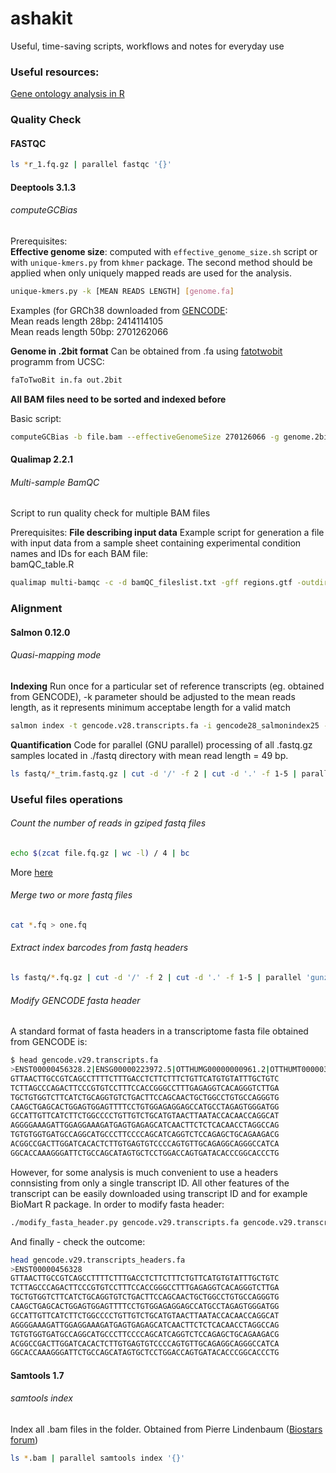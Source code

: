 # ashakit
Useful, time-saving scripts, workflows and notes for everyday use

### Useful resources:  
[Gene ontology analysis in R](https://yulab-smu.github.io/clusterProfiler-book/chapter2.html#over-representation-analysis)

### Quality Check  

#### FASTQC   

```bash
ls *r_1.fq.gz | parallel fastqc '{}'
```

#### Deeptools  3.1.3

###### computeGCBias  
Prerequisites:  
**Effective genome size**: computed with `effective_genome_size.sh` script or with `unique-kmers.py` from `khmer` package. The second method should be applied when only uniquely mapped reads are used for the analysis.  

```bash
unique-kmers.py -k [MEAN READS LENGTH] [genome.fa]
```
Examples (for GRCh38 downloaded from [GENCODE](https://www.gencodegenes.org/human/release_28.html):  
Mean reads length 28bp: 2414114105  
Mean reads length 50bp: 2701262066  

**Genome in .2bit format** Can be obtained from .fa using [fatotwobit](https://anaconda.org/bioconda/ucsc-fatotwobit) programm from UCSC:  
```bash
faToTwoBit in.fa out.2bit
```
**All BAM files need to be sorted and indexed before**

Basic script:  
```bash
computeGCBias -b file.bam --effectiveGenomeSize 270126066 -g genome.2bit -o output.txt -l 50 --biasPlot plot.png
```  

#### Qualimap 2.2.1

###### Multi-sample BamQC  
Script to run quality check for multiple BAM files  

Prerequisites:
**File describing input data**  Example script for generation a file with input data from a sample sheet containing experimental condition names and IDs for each BAM file:   
bamQC_table.R

```bash
qualimap multi-bamqc -c -d bamQC_fileslist.txt -gff regions.gtf -outdir multi_bamQC -outfile multi_bamQC.pdf -r
```

### Alignment  

#### Salmon 0.12.0  

###### Quasi-mapping mode  

**Indexing**  Run once for a particular set of reference transcripts (eg. obtained from GENCODE), -k parameter should be adjusted to the mean reads length, as it represents minimum acceptabe length for a valid match

```bash
salmon index -t gencode.v28.transcripts.fa -i gencode28_salmonindex25 --type quasi -k 25
```  

**Quantification** Code for parallel (GNU parallel) processing of all .fastq.gz samples located in ./fastq directory with mean read length = 49 bp.  

```bash
ls fastq/*_trim.fastq.gz | cut -d '/' -f 2 | cut -d '.' -f 1-5 | parallel salmon quant -i /home/JAK75/Documents/reference-genome/gencode28_salmonindex25 -l SF -r fastq/'{}'.fastq.gz -o transcript_quants/'{}' -p 4 --fldMean=49 --seqBias --gcBias --validateMappings --rangeFactorizationBins=4 --numBootstraps=1000
```

### Useful files operations

###### Count the number of reads in gziped fastq files

```bash
echo $(zcat file.fq.gz | wc -l) / 4 | bc
```
More [here](http://minutebioinformatics.blogspot.com/2013/07/count-raw-reads-in-fastqgz.html)

###### Merge two or more fastq files  
```bash
cat *.fq > one.fq
```

###### Extract index barcodes from fastq headers
```bash
ls fastq/*.fq.gz | cut -d '/' -f 2 | cut -d '.' -f 1-5 | parallel 'gunzip -c  fastq/'{}'.fq.gz | grep "@" | cut -d ':' -f 10 | sort | uniq -c | sort -n | tail > index_stat/'{}'.txt'  
```

###### Modify GENCODE fasta header
A standard format of fasta headers in a transcriptome fasta file obtained from GENCODE is: 
```bash
$ head gencode.v29.transcripts.fa 
>ENST00000456328.2|ENSG00000223972.5|OTTHUMG00000000961.2|OTTHUMT00000362751.1|DDX11L1-202|DDX11L1|1657|processed_transcript|
GTTAACTTGCCGTCAGCCTTTTCTTTGACCTCTTCTTTCTGTTCATGTGTATTTGCTGTC
TCTTAGCCCAGACTTCCCGTGTCCTTTCCACCGGGCCTTTGAGAGGTCACAGGGTCTTGA
TGCTGTGGTCTTCATCTGCAGGTGTCTGACTTCCAGCAACTGCTGGCCTGTGCCAGGGTG
CAAGCTGAGCACTGGAGTGGAGTTTTCCTGTGGAGAGGAGCCATGCCTAGAGTGGGATGG
GCCATTGTTCATCTTCTGGCCCCTGTTGTCTGCATGTAACTTAATACCACAACCAGGCAT
AGGGGAAAGATTGGAGGAAAGATGAGTGAGAGCATCAACTTCTCTCACAACCTAGGCCAG
TGTGTGGTGATGCCAGGCATGCCCTTCCCCAGCATCAGGTCTCCAGAGCTGCAGAAGACG
ACGGCCGACTTGGATCACACTCTTGTGAGTGTCCCCAGTGTTGCAGAGGCAGGGCCATCA
GGCACCAAAGGGATTCTGCCAGCATAGTGCTCCTGGACCAGTGATACACCCGGCACCCTG
```
However, for some analysis is much convenient to use a headers connsisting from only a single transcript ID. All other features of the transcript can be easily downloaded using transcript ID and for example BioMart R package. 
In order to modify fasta header:  
```bash
./modify_fasta_header.py gencode.v29.transcripts.fa gencode.v29.transcripts_headers.fa 
```
And finally - check the outcome: 
```bash
head gencode.v29.transcripts_headers.fa 
>ENST00000456328
GTTAACTTGCCGTCAGCCTTTTCTTTGACCTCTTCTTTCTGTTCATGTGTATTTGCTGTC
TCTTAGCCCAGACTTCCCGTGTCCTTTCCACCGGGCCTTTGAGAGGTCACAGGGTCTTGA
TGCTGTGGTCTTCATCTGCAGGTGTCTGACTTCCAGCAACTGCTGGCCTGTGCCAGGGTG
CAAGCTGAGCACTGGAGTGGAGTTTTCCTGTGGAGAGGAGCCATGCCTAGAGTGGGATGG
GCCATTGTTCATCTTCTGGCCCCTGTTGTCTGCATGTAACTTAATACCACAACCAGGCAT
AGGGGAAAGATTGGAGGAAAGATGAGTGAGAGCATCAACTTCTCTCACAACCTAGGCCAG
TGTGTGGTGATGCCAGGCATGCCCTTCCCCAGCATCAGGTCTCCAGAGCTGCAGAAGACG
ACGGCCGACTTGGATCACACTCTTGTGAGTGTCCCCAGTGTTGCAGAGGCAGGGCCATCA
GGCACCAAAGGGATTCTGCCAGCATAGTGCTCCTGGACCAGTGATACACCCGGCACCCTG
```

#### Samtools 1.7

###### samtools index   
Index all .bam files in the folder. Obtained from Pierre Lindenbaum ([Biostars forum](https://www.biostars.org/p/170522/))   
```bash
ls *.bam | parallel samtools index '{}'
```
